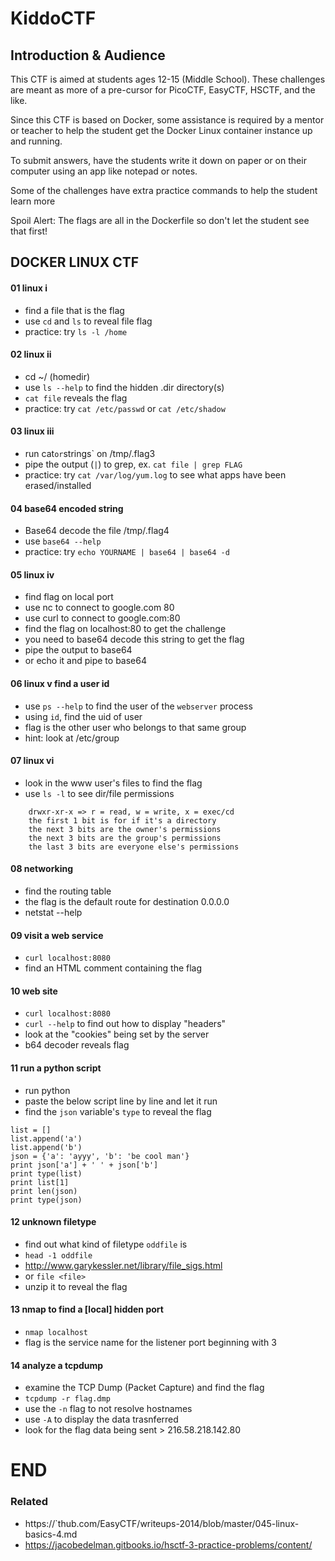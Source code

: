 # KiddoCTF

## Introduction & Audience

This CTF is aimed at students ages 12-15 (Middle School). These challenges are meant as more of a pre-cursor for PicoCTF, EasyCTF, HSCTF, and the like.

Since this CTF is based on Docker, some assistance is required by a mentor or teacher to help the student get the Docker Linux container instance up and running.

To submit answers, have the students write it down on paper or on their computer using an app like notepad or notes.

Some of the challenges have extra practice commands to help the student learn more

Spoil Alert: The flags are all in the Dockerfile so don't let the student see that first!


## DOCKER LINUX CTF

#### 01 linux i
* find a file that is the flag
* use `cd` and `ls` to reveal file flag
* practice: try `ls -l /home`

#### 02 linux ii
* cd ~/ (homedir)
* use `ls --help` to find the hidden .dir directory(s)
* `cat file` reveals the flag
* practice: try `cat /etc/passwd` or `cat /etc/shadow`

#### 03 linux iii
* run cat` or `strings` on /tmp/.flag3
* pipe the output (`|`) to grep, ex. `cat file | grep FLAG`
* practice: try `cat /var/log/yum.log` to see what apps have been erased/installed

#### 04 base64 encoded string
* Base64 decode the file /tmp/.flag4
* use `base64 --help`
* practice: try `echo YOURNAME | base64 | base64 -d`

#### 05 linux iv
* find flag on local port
* use nc to connect to google.com 80
* use curl to connect to google.com:80
* find the flag on localhost:80 to get the challenge
* you need to base64 decode this string to get the flag
* pipe the output to base64
* or echo it and pipe to base64

#### 06 linux v find a user id
* use `ps --help` to find the user of the `webserver` process
* using `id`, find the uid of user
* flag is the other user who belongs to that same group
* hint: look at /etc/group

#### 07 linux vi
* look in the www user's files to find the flag
* use `ls -l` to see dir/file permissions
```
    drwxr-xr-x => r = read, w = write, x = exec/cd
    the first 1 bit is for if it's a directory
    the next 3 bits are the owner's permissions
    the next 3 bits are the group's permissions
    the last 3 bits are everyone else's permissions
```

#### 08 networking
* find the routing table
* the flag is the default route for destination 0.0.0.0
* netstat --help

#### 09 visit a web service
* `curl localhost:8080`
* find an HTML comment containing the flag

#### 10 web site
* `curl localhost:8080`
* `curl --help` to find out how to display "headers"
* look at the "cookies" being set by the server
* b64 decoder reveals flag

#### 11 run a python script
* run python
* paste the below script line by line and let it run
* find the `json` variable's `type` to reveal the flag
```
list = []
list.append('a')
list.append('b')
json = {'a': 'ayyy', 'b': 'be cool man'}
print json['a'] + ' ' + json['b']
print type(list)
print list[1]
print len(json)
print type(json)
```

#### 12 unknown filetype
* find out what kind of filetype `oddfile` is
* `head -1 oddfile`
* http://www.garykessler.net/library/file_sigs.html
* or `file <file>`
* unzip it to reveal the flag

#### 13 nmap to find a [local] hidden port
* `nmap localhost`
* flag is the service name for the listener port beginning with 3

#### 14 analyze a tcpdump
* examine the TCP Dump (Packet Capture) and find the flag
* `tcpdump -r flag.dmp`
* use the `-n` flag to not resolve hostnames
* use `-A` to display the data trasnferred
* look for the flag data being sent > 216.58.218.142.80

# END


### Related
* https://`thub.com/EasyCTF/writeups-2014/blob/master/045-linux-basics-4.md
* https://jacobedelman.gitbooks.io/hsctf-3-practice-problems/content/

